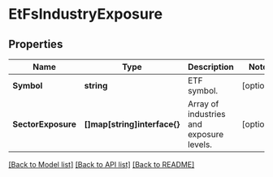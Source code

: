 # EtFsIndustryExposure

## Properties

Name | Type | Description | Notes
------------ | ------------- | ------------- | -------------
**Symbol** | **string** | ETF symbol. | [optional] 
**SectorExposure** | **[]map[string]interface{}** | Array of industries and exposure levels. | [optional] 

[[Back to Model list]](../README.md#documentation-for-models) [[Back to API list]](../README.md#documentation-for-api-endpoints) [[Back to README]](../README.md)



